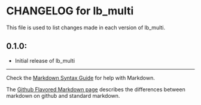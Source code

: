 # CHANGELOG for lb_multi

This file is used to list changes made in each version of lb_multi.

## 0.1.0:

* Initial release of lb_multi

- - -
Check the [Markdown Syntax Guide](http://daringfireball.net/projects/markdown/syntax) for help with Markdown.

The [Github Flavored Markdown page](http://github.github.com/github-flavored-markdown/) describes the differences between markdown on github and standard markdown.
